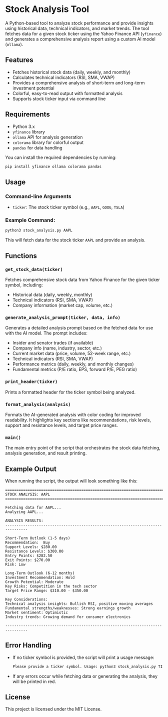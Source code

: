 
# Stock Analysis Tool

A Python-based tool to analyze stock performance and provide insights using historical data, technical indicators, and market trends. The tool fetches data for a given stock ticker using the Yahoo Finance API (`yfinance`) and generates a comprehensive analysis report using a custom AI model (`ollama`).

## Features
- Fetches historical stock data (daily, weekly, and monthly)
- Calculates technical indicators (RSI, SMA, VWAP)
- Provides a comprehensive analysis of short-term and long-term investment potential
- Colorful, easy-to-read output with formatted analysis
- Supports stock ticker input via command line

## Requirements
- Python 3.x
- `yfinance` library
- `ollama` API for analysis generation
- `colorama` library for colorful output
- `pandas` for data handling

You can install the required dependencies by running:

```bash
pip install yfinance ollama colorama pandas
```

## Usage

### Command-line Arguments
- `ticker`: The stock ticker symbol (e.g., `AAPL`, `GOOG`, `TSLA`)

### Example Command:
```bash
python3 stock_analysis.py AAPL
```

This will fetch data for the stock ticker `AAPL` and provide an analysis.

## Functions

### `get_stock_data(ticker)`
Fetches comprehensive stock data from Yahoo Finance for the given ticker symbol, including:
- Historical data (daily, weekly, monthly)
- Technical indicators (RSI, SMA, VWAP)
- Company information (market cap, volume, etc.)

### `generate_analysis_prompt(ticker, data, info)`
Generates a detailed analysis prompt based on the fetched data for use with the AI model. The prompt includes:
- Insider and senator trades (if available)
- Company info (name, industry, sector, etc.)
- Current market data (price, volume, 52-week range, etc.)
- Technical indicators (RSI, SMA, VWAP)
- Performance metrics (daily, weekly, and monthly changes)
- Fundamental metrics (P/E ratio, EPS, forward P/E, PEG ratio)

### `print_header(ticker)`
Prints a formatted header for the ticker symbol being analyzed.

### `format_analysis(analysis)`
Formats the AI-generated analysis with color coding for improved readability. It highlights key sections like recommendations, risk levels, support and resistance levels, and target price ranges.

### `main()`
The main entry point of the script that orchestrates the stock data fetching, analysis generation, and result printing.

## Example Output

When running the script, the output will look something like this:

```
================================================================================
STOCK ANALYSIS: AAPL
================================================================================

Fetching data for AAPL...
Analyzing AAPL...

ANALYSIS RESULTS:
--------------------------------------------------------------------------------

Short-Term Outlook (1-5 days)
Recommendation:  Buy 
Support Levels: $280.00
Resistance Levels: $300.00
Entry Points: $282.50
Exit Points: $270.00
Risk: Low

Long-Term Outlook (6-12 months)
Investment Recommendation: Hold
Growth Potential: Moderate
Key Risks: Competition in the tech sector
Target Price Range: $310.00 - $350.00

Key Considerations:
Technical analysis insights: Bullish RSI, positive moving averages
Fundamental strengths/weaknesses: Strong earnings growth
Market sentiment: Optimistic
Industry trends: Growing demand for consumer electronics

--------------------------------------------------------------------------------
```

## Error Handling
- If no ticker symbol is provided, the script will print a usage message:
  ```bash
  Please provide a ticker symbol. Usage: python3 stock_analysis.py TICKER
  ```

- If any errors occur while fetching data or generating the analysis, they will be printed in red.

## License
This project is licensed under the MIT License.
